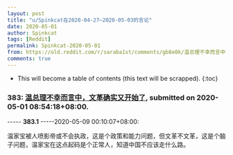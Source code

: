 ```yaml
---
layout: post
title: "u/Spinkcat在2020-04-27~2020-05-03的言论"
date: 2020-05-01
author: Spinkcat
tags: [Reddit]
permalink: Spinkcat-2020-05-01
from: https://old.reddit.com/r/saraba1st/comments/gb8e0k/温总理不幸而言中文革确实又开始了/
comments: true
---
```


* This will become a table of contents (this text will be scrapped).
{:toc}

### 383: [温总理不幸而言中，文革确实又开始了](https://old.reddit.com/r/saraba1st/comments/gb8e0k/温总理不幸而言中文革确实又开始了/), submitted on 2020-05-01 08:54:18+08:00.

----- __383.1__ -----2020-05-09 00:10:07+08:00:

温家宝被人喷影帝或不会执政，这是个政策和能力问题，但文革不文革，这是个脑子问题，温家宝在这点起码是个正常人，知道中国不应该走什么路。


